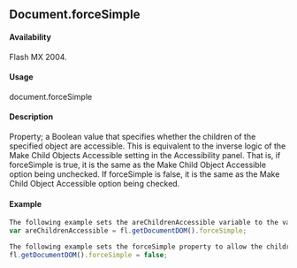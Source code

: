 ## Document.forceSimple

#### Availability

Flash MX 2004.

#### Usage

document.forceSimple

#### Description

Property; a Boolean value that specifies whether the children of the specified object are accessible. This is equivalent to the inverse logic of the Make Child Objects Accessible setting in the Accessibility panel. That is, if forceSimple is true, it is the same as the Make Child Object Accessible option being unchecked. If forceSimple is false, it is the same as the Make Child Object Accessible option being checked.

#### Example

```javascript
The following example sets the areChildrenAccessible variable to the value of the forceSimple property. A value of false means the children are accessible.
var areChildrenAccessible = fl.getDocumentDOM().forceSimple;

The following example sets the forceSimple property to allow the children of the document to be accessible:
fl.getDocumentDOM().forceSimple = false;

```
